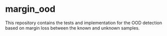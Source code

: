 # margin_ood
This repository contains the tests and implementation for the OOD detection based on margin loss between the known and unknown samples.

